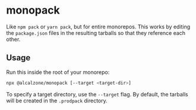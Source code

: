 # monopack

Like `npm pack` or `yarn pack`, but for entire monorepos.
This works by editing the `package.json` files in the resulting tarballs so that they reference each other.

## Usage

Run this inside the root of your monorepo:

```sh
npx @alcalzone/monopack [--target <target-dir>]
```

To specify a target directory, use the `--target` flag. By default, the tarballs will be created in the `.prodpack` directory.
